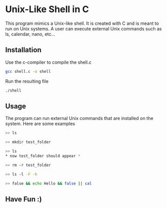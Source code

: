 # Unix-Like Shell in C

This program mimics a Unix-like shell. It is created with C and is meant to run on Unix systems. A user can execute external Unix commands such as ls, calendar, nano, etc...

## Installation

Use the c-compiler to compile the shell.c
```bash
gcc shell.c -o shell
```
Run the resulting file
```bash
./shell
```
## Usage
The program can run external Unix commands that are installed on the system. Here are some examples

```bash
>> ls

>> mkdir test_folder

>> ls
* now test_folder should appear *

>> rm -r test_folder

>> ls -l -F -h

>> false && echo Hello && false || cal

```

## Have Fun :)
